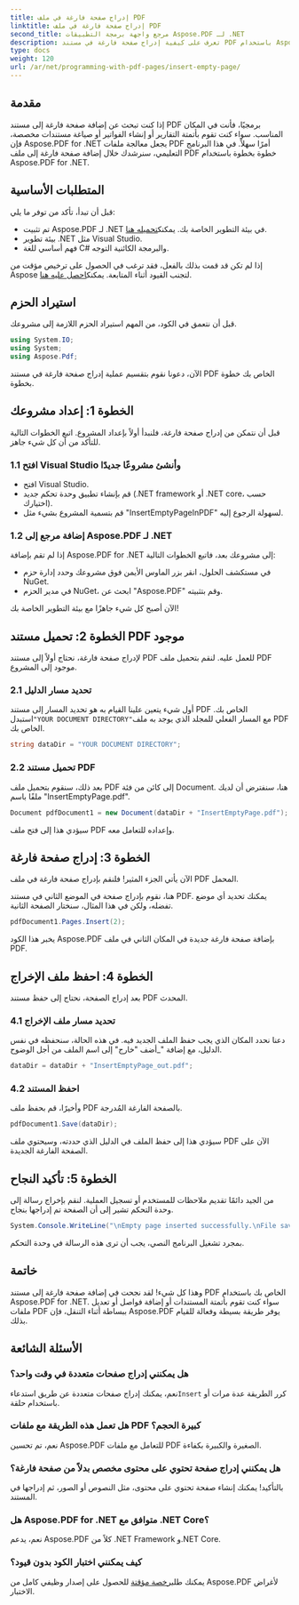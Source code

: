 ```yaml
---
title: إدراج صفحة فارغة في ملف PDF
linktitle: إدراج صفحة فارغة في ملف PDF
second_title: مرجع واجهة برمجة التطبيقات Aspose.PDF لـ .NET
description: تعرف على كيفية إدراج صفحة فارغة في مستند PDF باستخدام Aspose.PDF لـ .NET. برنامج تعليمي خطوة بخطوة مع أمثلة التعليمات البرمجية للتعامل بسلاسة مع ملفات PDF.
type: docs
weight: 120
url: /ar/net/programming-with-pdf-pages/insert-empty-page/
---
```

## مقدمة

إذا كنت تبحث عن إضافة صفحة فارغة إلى مستند PDF برمجيًا، فأنت في المكان المناسب. سواء كنت تقوم بأتمتة التقارير أو إنشاء الفواتير أو صياغة مستندات مخصصة، فإن Aspose.PDF for .NET يجعل معالجة ملفات PDF أمرًا سهلاً. في هذا البرنامج التعليمي، سنرشدك خلال إضافة صفحة فارغة إلى ملف PDF خطوة بخطوة باستخدام Aspose.PDF for .NET.

## المتطلبات الأساسية

قبل أن تبدأ، تأكد من توفر ما يلي:

-  تم تثبيت Aspose.PDF لـ .NET في بيئة التطوير الخاصة بك. يمكنك[تحميله هنا](https://releases.aspose.com/pdf/net/).
- بيئة تطوير .NET مثل Visual Studio.
- فهم أساسي للغة C# والبرمجة الكائنية التوجه.

 إذا لم تكن قد قمت بذلك بالفعل، فقد ترغب في الحصول على ترخيص مؤقت من Aspose لتجنب القيود أثناء المتابعة. يمكنك[احصل عليه هنا](https://purchase.aspose.com/temporary-license/).

## استيراد الحزم

قبل أن نتعمق في الكود، من المهم استيراد الحزم اللازمة إلى مشروعك.

```csharp
using System.IO;
using System;
using Aspose.Pdf;
```

الآن، دعونا نقوم بتقسيم عملية إدراج صفحة فارغة في مستند PDF الخاص بك خطوة بخطوة.

## الخطوة 1: إعداد مشروعك

قبل أن نتمكن من إدراج صفحة فارغة، فلنبدأ أولاً بإعداد المشروع. اتبع الخطوات التالية للتأكد من أن كل شيء جاهز.

### 1.1 افتح Visual Studio وأنشئ مشروعًا جديدًا
- افتح Visual Studio.
- قم بإنشاء تطبيق وحدة تحكم جديد (.NET framework أو .NET core، حسب اختيارك).
- قم بتسمية المشروع بشيء مثل "InsertEmptyPageInPDF" لسهولة الرجوع إليه.

### 1.2 إضافة مرجع إلى Aspose.PDF لـ .NET
إذا لم تقم بإضافة Aspose.PDF for .NET إلى مشروعك بعد، فاتبع الخطوات التالية:
- في مستكشف الحلول، انقر بزر الماوس الأيمن فوق مشروعك وحدد إدارة حزم NuGet.
- في مدير الحزم NuGet، ابحث عن "Aspose.PDF" وقم بتثبيته.

الآن أصبح كل شيء جاهزًا مع بيئة التطوير الخاصة بك!

## الخطوة 2: تحميل مستند PDF موجود

لإدراج صفحة فارغة، نحتاج أولاً إلى مستند PDF للعمل عليه. لنقم بتحميل ملف PDF موجود إلى المشروع.

### 2.1 تحديد مسار الدليل

 أول شيء يتعين علينا القيام به هو تحديد المسار إلى مستند PDF الخاص بك. استبدل`"YOUR DOCUMENT DIRECTORY"`مع المسار الفعلي للمجلد الذي يوجد به ملف PDF الخاص بك.

```csharp
string dataDir = "YOUR DOCUMENT DIRECTORY";
```

### 2.2 تحميل مستند PDF

بعد ذلك، سنقوم بتحميل ملف PDF إلى كائن من فئة Document. هنا، سنفترض أن لديك ملفًا باسم "InsertEmptyPage.pdf".

```csharp
Document pdfDocument1 = new Document(dataDir + "InsertEmptyPage.pdf");
```

سيؤدي هذا إلى فتح ملف PDF وإعداده للتعامل معه.

## الخطوة 3: إدراج صفحة فارغة

الآن يأتي الجزء المثير! فلنقم بإدراج صفحة فارغة في ملف PDF المحمل.

هنا، نقوم بإدراج صفحة في الموضع الثاني في مستند PDF. يمكنك تحديد أي موضع تفضله، ولكن في هذا المثال، سنختار الصفحة الثانية.

```csharp
pdfDocument1.Pages.Insert(2);
```

يخبر هذا الكود Aspose.PDF بإضافة صفحة فارغة جديدة في المكان الثاني في ملف PDF.

## الخطوة 4: احفظ ملف الإخراج

بعد إدراج الصفحة، نحتاج إلى حفظ مستند PDF المحدث.

### 4.1 تحديد مسار ملف الإخراج

دعنا نحدد المكان الذي يجب حفظ الملف الجديد فيه. في هذه الحالة، سنحفظه في نفس الدليل، مع إضافة "_أضف "خارج" إلى اسم الملف من أجل الوضوح.

```csharp
dataDir = dataDir + "InsertEmptyPage_out.pdf";
```

### 4.2 احفظ المستند

وأخيرًا، قم بحفظ ملف PDF بالصفحة الفارغة المُدرجة.

```csharp
pdfDocument1.Save(dataDir);
```

سيؤدي هذا إلى حفظ الملف في الدليل الذي حددته، وسيحتوي ملف PDF الآن على الصفحة الفارغة الجديدة.

## الخطوة 5: تأكيد النجاح

من الجيد دائمًا تقديم ملاحظات للمستخدم أو تسجيل العملية. لنقم بإخراج رسالة إلى وحدة التحكم تشير إلى أن الصفحة تم إدراجها بنجاح.

```csharp
System.Console.WriteLine("\nEmpty page inserted successfully.\nFile saved at " + dataDir);
```

بمجرد تشغيل البرنامج النصي، يجب أن ترى هذه الرسالة في وحدة التحكم.

## خاتمة

وهذا كل شيء! لقد نجحت في إضافة صفحة فارغة إلى مستند PDF الخاص بك باستخدام Aspose.PDF for .NET. سواء كنت تقوم بأتمتة المستندات أو إضافة فواصل أو تعديل ملفات PDF ببساطة أثناء التنقل، فإن Aspose.PDF يوفر طريقة بسيطة وفعالة للقيام بذلك.


## الأسئلة الشائعة

### هل يمكنني إدراج صفحات متعددة في وقت واحد؟
 نعم، يمكنك إدراج صفحات متعددة عن طريق استدعاء`Insert` كرر الطريقة عدة مرات أو باستخدام حلقة.

### هل تعمل هذه الطريقة مع ملفات PDF كبيرة الحجم؟
نعم، تم تحسين Aspose.PDF للتعامل مع ملفات PDF الصغيرة والكبيرة بكفاءة.

### هل يمكنني إدراج صفحة تحتوي على محتوى مخصص بدلاً من صفحة فارغة؟
بالتأكيد! يمكنك إنشاء صفحة تحتوي على محتوى، مثل النصوص أو الصور، ثم إدراجها في المستند.

### هل Aspose.PDF for .NET متوافق مع .NET Core؟
نعم، يدعم Aspose.PDF كلاً من .NET Framework و.NET Core.

### كيف يمكنني اختبار الكود بدون قيود؟
 يمكنك طلب[رخصة مؤقتة](https://purchase.aspose.com/temporary-license/) للحصول على إصدار وظيفي كامل من Aspose.PDF لأغراض الاختبار.
